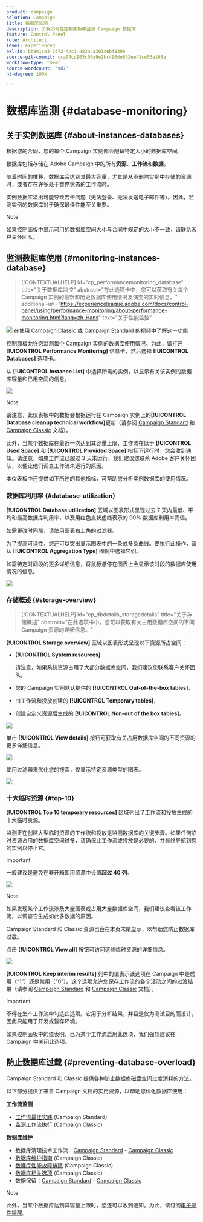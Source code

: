 ```yaml
---
product: campaign
solution: Campaign
title: 数据库监测
description: 了解如何在控制面板中监测 Campaign 数据库
feature: Control Panel
role: Architect
level: Experienced
exl-id: bb9e1ce3-2472-4bc1-a82a-a301c6bf830e
source-git-commit: cca04cd965c00a9e2bc496de632ee41ce53a166a
workflow-type: tm+mt
source-wordcount: '987'
ht-degree: 100%

---
```


# 数据库监测 {#database-monitoring}

## 关于实例数据库 {#about-instances-databases}

根据您的合同，您的每个 Campaign 实例都会配备特定大小的数据库空间。

数据库包括存储在 Adobe Campaign 中的所有&#x200B;**资源**、**工作流**&#x200B;和&#x200B;**数据**。

随着时间的推移，数据库会达到其最大容量，尤其是从不删除实例中存储的资源时，或者存在许多处于暂停状态的工作流时。

实例数据库溢出可能导致若干问题（无法登录、无法发送电子邮件等）。因此，监测实例的数据库对于确保最佳性能至关重要。

>[!NOTE]
>
>如果控制面板中显示可用的数据库空间大小与合同中规定的大小不一致，请联系客户关怀团队。

## 监测数据库使用 {#monitoring-instances-database}

>[!CONTEXTUALHELP]
>id="cp_performancemonitoring_database"
>title="关于数据库监控"
>abstract="在此选项卡中，您可以获取有关每个 Campaign 实例的最新和历史数据库使用情况及演变的实时信息。"
>additional-url="https://experienceleague.adobe.com/docs/control-panel/using/performance-monitoring/about-performance-monitoring.html?lang=zh-Hans" text="关于性能监控"

![](assets/do-not-localize/how-to-video.png) 在使用 [Campaign Classic](https://experienceleague.adobe.com/docs/campaign-classic-learn/control-panel/performance-monitoring/monitoring-databases.html?lang=zh-Hans#performance-monitoring) 或 [Campaign Standard](https://experienceleague.adobe.com/docs/campaign-standard-learn/control-panel/performance-monitoring/monitoring-databases.html?lang=zh-Hans#performance-monitoring) 的视频中了解这一功能

控制面板允许您监测每个 Campaign 实例的数据库使用情况。为此，请打开 **[!UICONTROL Performance Monitoring]** 信息卡，然后选择 **[!UICONTROL Databases]** 选项卡。

从 **[!UICONTROL Instance List]** 中选择所需的实例，以显示有关该实例的数据库容量和已用空间的信息。

![](assets/databases_dashboard.png)

>[!NOTE]
>
>请注意，此仪表板中的数据会根据运行在 Campaign 实例上的&#x200B;**[!UICONTROL Database cleanup technical workflow]**&#x200B;更新（请参阅 [Campaign Standard](https://experienceleague.adobe.com/docs/campaign-standard/using/administrating/application-settings/technical-workflows.html?lang=zh-Hans#list-of-technical-workflows) 和 [Campaign Classic](https://experienceleague.adobe.com/docs/campaign-classic/using/monitoring-campaign-classic/data-processing/database-cleanup-workflow.html?lang=zh-Hans) 文档）。
>
>此外，当某个数据库在最近一次达到其容量上限、工作流在低于 **[!UICONTROL Used Space]** 和 **[!UICONTROL Provided Space]** 指标下运行时，您会收到通知。请注意，如果工作流已超过 3 天未运行，我们建议您联系 Adobe 客户关怀团队，以便让他们调查工作流未运行的原因。

本仪表板中还提供如下所述的其他指标，可帮助您分析实例数据库的使用情况。

### 数据库利用率 {#database-utilization}

**[!UICONTROL Database utilization]** 区域以图表形式呈现过去 7 天内最低、平均和最高数据库利用率，以及用红色点状虚线表示的 90% 数据库利用率阈值。

如需更改时间段，请使用图表右上角的过滤器。

为了提高可读性，您还可以突出显示图表中的一条或多条曲线。要执行此操作，请从 **[!UICONTROL Aggregation Type]** 图例中选择它们。

如需特定时间段的更多详细信息，将鼠标悬停在图表上会显示该时段的数据库使用情况的信息。

![](assets/databases_dashboard_detail.png)

### 存储概述 {#storage-overview}

>[!CONTEXTUALHELP]
>id="cp_dbdetails_storagedetails"
>title="关于存储概述"
>abstract="在此选项卡中，您可以获取有关占用数据库空间的不同 Campaign 资源的详细信息。"

**[!UICONTROL Storage overview]** 区域以图表形式呈现以下资源所占空间：

* **[!UICONTROL System resources]**

   请注意，如果系统资源占用了大部分数据库空间，我们建议您联系客户关怀团队。

* 您的 Campaign 实例默认提供的 **[!UICONTROL Out-of-the-box tables]**，
* 由工作流和投放创建的 **[!UICONTROL Temporary tables]**，
* 创建自定义资源后生成的 **[!UICONTROL Non-out of the box tables]**。

![](assets/database-storage-overview.png)

单击 **[!UICONTROL View details]** 按钮可获取有关占用数据库空间的不同资源的更多详细信息。

![](assets/database-storage-details.png)

使用过滤器来优化您的搜索，仅显示特定资源类型的图表。

![](assets/database-storage-overview-filter.png)

### 十大临时资源 {#top-10}

**[!UICONTROL Top 10 temporary resources]** 区域列出了工作流和投放生成的十大临时资源。

监测正在创建大型临时资源的工作流和投放是监测数据库的关键步骤。如果任何临时资源占用的数据库空间过多，请确保此工作流或投放是必要的，并最终导航到您的实例以停止它。

>[!IMPORTANT]
>
>一般建议是避免在非开箱即用资源中设置&#x200B;**超过 40 列**。

![](assets/database-top10.png)

>[!NOTE]
>
>如果发现某个工作流涉及大量图表或占用大量数据库空间，我们建议查看该工作流，以调查它生成如此多数据的原因。
>
>Campaign Standard 和 Classic 资源也会在本页末尾显示，以帮助您防止数据库过载。

点击 **[!UICONTROL View all]** 按钮可访问这些临时资源的详细信息。

![](assets/database-top10-view.png)

**[!UICONTROL Keep interim results]** 列中的值表示该选项在 Campaign 中是启用（“1”）还是禁用（“0”）。这个选项允许您保存工作流的各个活动之间的过渡结果（请参阅 [Campaign Standard](https://experienceleague.adobe.com/docs/campaign-standard/using/managing-processes-and-data/executing-a-workflow/managing-execution-options.html?lang=zh-Hans) 和 [Campaign Classic](https://experienceleague.adobe.com/docs/campaign-classic/using/automating-with-workflows/introduction/workflow-best-practices.html?lang=zh-Hans#logs) 文档）。

>[!IMPORTANT]
>
>不得在生产工作流中勾选此选项。它用于分析结果，并且是仅为测试目的而设计，因此只能用于开发或暂存环境。
>
>如果控制面板中的值表明，已为某个工作流启用此选项，我们强烈建议在 Campaign 中关闭此选项。

## 防止数据库过载 {#preventing-database-overload}

Campaign Standard 和 Classic 提供各种防止数据库磁盘空间过度消耗的方法。

以下部分提供了来自 Campaign 文档的实用资源，以帮助您优化数据库使用：

**工作流监测**

* [工作流最佳实践](https://experienceleague.adobe.com/docs/campaign-standard/using/managing-processes-and-data/workflow-general-operation/best-practices-workflows.html?lang=zh-Hans) (Campaign Standard)
* [监测工作流执行](https://experienceleague.adobe.com/docs/campaign-classic/using/automating-with-workflows/monitoring-workflows/monitoring-workflow-execution.html?lang=zh-Hans) (Campaign Classic)

**数据库维护**

* 数据库清理技术工作流：[Campaign Standard](https://experienceleague.adobe.com/docs/campaign-standard/using/administrating/application-settings/technical-workflows.html#list-of-technical-workflows) - [Campaign Classic](https://experienceleague.adobe.com/docs/campaign-classic/using/monitoring-campaign-classic/data-processing/database-cleanup-workflow.html)
* [数据库维护指南](https://experienceleague.adobe.com/docs/campaign-classic/using/monitoring-campaign-classic/database-maintenance/recommendations.html?lang=zh-Hans) (Campaign Classic)
* [数据库性能故障排除](https://experienceleague.adobe.com/docs/campaign-classic/using/monitoring-campaign-classic/troubleshooting-toc/database-issues-toc/database-performances.html?lang=zh-Hans) (Campaign Classic)
* [数据库相关选项](https://experienceleague.adobe.com/docs/campaign-classic/using/installing-campaign-classic/appendices/configuring-campaign-options.html?lang=zh-Hans#database) (Campaign Classic)
* 数据保留：[Campaign Standard](https://experienceleague.adobe.com/docs/campaign-standard/using/administrating/application-settings/data-retention.html?lang=zh-Hans) - [Campaign Classic](https://experienceleague.adobe.com/docs/campaign-classic/using/configuring-campaign-classic/data-model/data-model-best-practices.html?lang=zh-Hans#data-retention)

>[!NOTE]
>
>此外，当某个数据库达到其容量上限时，您还可以收到通知。为此，请订阅[电子邮件提醒](../../performance-monitoring/using/email-alerting.md)。
